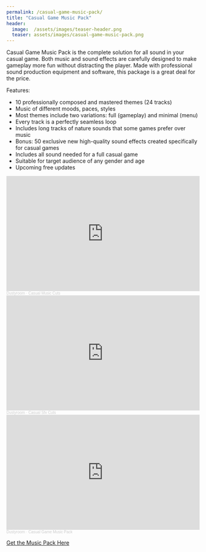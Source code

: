 ```yaml
---
permalink: /casual-game-music-pack/
title: "Casual Game Music Pack"
header:
  image:  /assets/images/teaser-header.png
  teaser: assets/images/casual-game-music-pack.png
---
```


Casual Game Music Pack is the complete solution for all sound in your casual game. Both music and sound effects are carefully designed to make gameplay more fun without distracting the player. Made with professional sound production equipment and software, this package is a great deal for the price.


Features:
  * 10 professionally composed and mastered themes (24 tracks)
  * Music of different moods, paces, styles
  * Most themes include two variations: full (gameplay) and minimal (menu)
  * Every track is a perfectly seamless loop
  * Includes long tracks of nature sounds that some games prefer over music
  * Bonus: 50 exclusive new high-quality sound effects created specifically for casual games
  * Includes all sound needed for a full casual game
  * Suitable for target audience of any gender and age
  * Upcoming free updates

<iframe width="100%" height="300" scrolling="no" frameborder="no" allow="autoplay" src="https://w.soundcloud.com/player/?url=https%3A//api.soundcloud.com/tracks/241468370&color=%23ff5500&auto_play=false&hide_related=false&show_comments=true&show_user=true&show_reposts=false&show_teaser=true&visual=true"></iframe><div style="font-size: 10px; color: #cccccc;line-break: anywhere;word-break: normal;overflow: hidden;white-space: nowrap;text-overflow: ellipsis; font-family: Interstate,Lucida Grande,Lucida Sans Unicode,Lucida Sans,Garuda,Verdana,Tahoma,sans-serif;font-weight: 100;"><a href="https://soundcloud.com/dstrm" title="Dustyroom" target="_blank" style="color: #cccccc; text-decoration: none;">Dustyroom</a> · <a href="https://soundcloud.com/dstrm/casual-music-cuts" title="Casual Music Cuts" target="_blank" style="color: #cccccc; text-decoration: none;">Casual Music Cuts</a></div>  

<iframe width="100%" height="300" scrolling="no" frameborder="no" allow="autoplay" src="https://w.soundcloud.com/player/?url=https%3A//api.soundcloud.com/tracks/241468369&color=%23ff5500&auto_play=false&hide_related=false&show_comments=true&show_user=true&show_reposts=false&show_teaser=true&visual=true"></iframe><div style="font-size: 10px; color: #cccccc;line-break: anywhere;word-break: normal;overflow: hidden;white-space: nowrap;text-overflow: ellipsis; font-family: Interstate,Lucida Grande,Lucida Sans Unicode,Lucida Sans,Garuda,Verdana,Tahoma,sans-serif;font-weight: 100;"><a href="https://soundcloud.com/dstrm" title="Dustyroom" target="_blank" style="color: #cccccc; text-decoration: none;">Dustyroom</a> · <a href="https://soundcloud.com/dstrm/casual-sfx-cuts" title="Casual Sfx Cuts" target="_blank" style="color: #cccccc; text-decoration: none;">Casual Sfx Cuts</a></div>  

<iframe width="100%" height="300" scrolling="no" frameborder="no" allow="autoplay" src="https://w.soundcloud.com/player/?url=https%3A//api.soundcloud.com/playlists/184503587&color=%23ff5500&auto_play=false&hide_related=false&show_comments=true&show_user=true&show_reposts=false&show_teaser=true&visual=true"></iframe><div style="font-size: 10px; color: #cccccc;line-break: anywhere;word-break: normal;overflow: hidden;white-space: nowrap;text-overflow: ellipsis; font-family: Interstate,Lucida Grande,Lucida Sans Unicode,Lucida Sans,Garuda,Verdana,Tahoma,sans-serif;font-weight: 100;"><a href="https://soundcloud.com/dstrm" title="Dustyroom" target="_blank" style="color: #cccccc; text-decoration: none;">Dustyroom</a> · <a href="https://soundcloud.com/dstrm/sets/casual-game-music-pack" title="Casual Game Music Pack" target="_blank" style="color: #cccccc; text-decoration: none;">Casual Game Music Pack</a></div>  

[Get the Music Pack Here](https://www.assetstore.unity3d.com/#!/content/53575?aid=1101lHzQ)